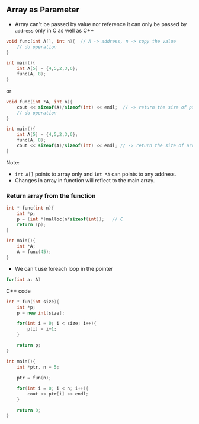 ## Array as Parameter

- Array can't be passed by value nor reference it can only be passed by `address` only in C as well as C++

```C
void func(int A[], int n){  // A -> address, n -> copy the value
    // do operation
}

int main(){
    int A[5] = {4,5,2,3,6};
    func(A, 8);
}
```

or

```C
void func(int *A, int n){
    cout << sizeof(A)/sizeof(int) << endl;  // -> return the size of pointer
    // do operation
}

int main(){
    int A[5] = {4,5,2,3,6};
    func(A, 8);
    cout << sizeof(A)/sizeof(int) << endl; // -> return the size of array
}
```

Note: 
- `int A[]` points to array only and `int *A` can points to any address.
- Changes in array in function will reflect to the main array.


### **Return array from the function**

```C
int * func(int n){
    int *p;
    p = (int *)malloc(n*sizeof(int));   // C
    return (p);
}

int main(){
    int *A;
    A = func(45);
}
```

- We can't use foreach loop in the pointer
```C++
for(int a: A)
```


C++ code

```C++
int * fun(int size){
    int *p;
    p = new int[size];

    for(int i = 0; i < size; i++){
        p[i] = i+1;
    }

    return p;
}

int main(){
    int *ptr, n = 5;

    ptr = fun(n);

    for(int i = 0; i < n; i++){
        cout << ptr[i] << endl;
    }

    return 0;
}

```